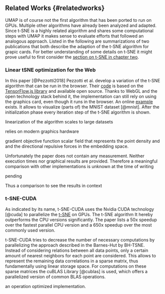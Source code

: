 ## Related Works {#relatedworks}
UMAP is of course not the first algorithm that has been ported to run on GPUs.
Multiple other algorithms have already been analyzed and adapted.
Since t-SNE is a highly related algorithm and shares some computational steps with UMAP it makes sense to evaluate efforts that followed an analogous approach.
Listed in the following are summarizations of two publications that both describe the adaption of the t-SNE algorithm for grapic cards.
For better understanding of some details on t-SNE it might prove useful to first consider the [section on t-SNE in chapter two](#tsne).

### Linear tSNE optimization for the Web
In this paper [@Pezzotti2018] Pezzotti et al. develop a variation of the t-SNE algorithm that can be run in the browser.
Their [code](https://github.com/tensorflow/tfjs-tsne) is based on the [TensorFlow.js library](https://github.com/tensorflow/tfjs) and available open source.
Thanks to WebGL and the open technology stack behind it, the implementation can still rely on using the graphics card, even though it runs in the browser.
An online [example](https://storage.googleapis.com/tfjs-examples/tsne-mnist-canvas/dist/index.html) exists.
It allows to visualize (parts of) the MNIST dataset [@mnist].
After the initialization phase every iteration step of the t-SNE algorithm is shown.


linearization of the algorithm
scales to large datasets

relies on modern graphics hardware

gradient 
objective function
scalar field that represents the point density and and the
directional repulsive forces in the embedding space.


Unfortunately the paper does not contain any measurement.
Neither execution times nor graphical results are provided.
Therefore a meaningful comparison with other implementations is unknown at the time of writing

pending

Thus a comparison to see the results in context





### t-SNE-CUDA
As indicated by its name, t-SNE-CUDA uses the Nvidia CUDA technology [@cuda] to parallelize the [t-SNE](#tsne) on GPUs. The t-SNE algorithm 
It hereby outperforms the CPU versions significantly. The paper lists a 50x speedup over the fastest parallel CPU version and a 650x speedup over the most commonly used version.

<!-- TODO BH has not been introduced yet-->
t-SNE-CUDA tries to decrease the number of necessary computations by parallelizing the approach described in the Barnes-Hut  by BH-TSNE.
Instead of considering relations between all data points, only a certain amount of nearest neighbors for each point are considered. This allows to represent the remaining data correlations in a sparse matrix, thus fundamentally using linear storage space.
For computations on these sparse matrices the cuBLAS Library [@cublas] is used, which offers a parallelized version of common BLAS operations.

 an operation optimized implementation.



